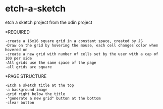 # etch-a-sketch
etch a sketch project from the odin project


*REQUIRED

    -create a 16x16 square grid in a constant space, created by JS
    -Draw on the grid by hovering the mouse, each cell changes color when hovered on
    -create a new grid with number of cells set by the user with a cap of 100 per side
    -All grids use the same space of the page
    -all grids are square

*PAGE STRUCTURE

    -Etch a sketch title at the top
    -a background image
    -grid right below the title
    -"generate a new grid" button at the bottom
    -clear button

